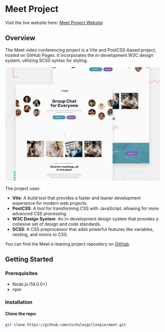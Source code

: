 # Meet Project

Visit the live website here: [Meet Project Website](https://nicholasgillespie.github.io/meet/)

## Overview

The Meet video conferencing project is a Vite and PostCSS-based project, hosted on GitHub Pages. It incorporates the in-development W3C design system, utilizing SCSS syntax for styling.

[![Screenshot of the Meet project](./docs/design/preview.jpg)](https://nicholasgillespie.github.io/meet/)

The project uses:

- **Vite**: A build tool that provides a faster and leaner development experience for modern web projects.
- **PostCSS**: A tool for transforming CSS with JavaScript, allowing for more advanced CSS processing.
- **W3C Design System**: An in-development design system that provides a cohesive set of design and code standards.
- **SCSS**: A CSS preprocessor that adds powerful features like variables, nesting, and mixins to CSS.

You can find the Meet e-leaning project repository on [GitHub](https://github.com/nicholasgillespie/meet).

## Getting Started

### Prerequisites

- Node.js (14.0.0+)
- npm

### Installation

#### Clone the repo

```bash
git clone https://github.com/nicholasgillespie/meet.git
```
